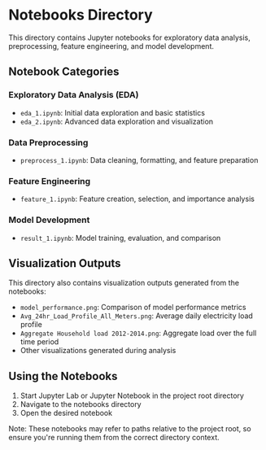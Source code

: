 # Notebooks Directory

This directory contains Jupyter notebooks for exploratory data analysis, preprocessing, feature engineering, and model development.

## Notebook Categories

### Exploratory Data Analysis (EDA)

- `eda_1.ipynb`: Initial data exploration and basic statistics
- `eda_2.ipynb`: Advanced data exploration and visualization

### Data Preprocessing

- `preprocess_1.ipynb`: Data cleaning, formatting, and feature preparation

### Feature Engineering

- `feature_1.ipynb`: Feature creation, selection, and importance analysis

### Model Development

- `result_1.ipynb`: Model training, evaluation, and comparison

## Visualization Outputs

This directory also contains visualization outputs generated from the notebooks:

- `model_performance.png`: Comparison of model performance metrics
- `Avg_24hr_Load_Profile_All_Meters.png`: Average daily electricity load profile
- `Aggregate Household load 2012-2014.png`: Aggregate load over the full time period
- Other visualizations generated during analysis

## Using the Notebooks

1. Start Jupyter Lab or Jupyter Notebook in the project root directory
2. Navigate to the notebooks directory
3. Open the desired notebook

Note: These notebooks may refer to paths relative to the project root, so ensure you're running them from the correct directory context. 